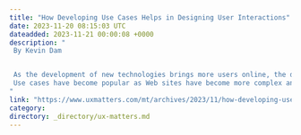 ```yaml
---
title: "How Developing Use Cases Helps in Designing User Interactions"
date: 2023-11-20 08:15:03 UTC
dateadded: 2023-11-21 00:00:08 +0000
description: "
 By Kevin Dam 


 As the development of new technologies brings more users online, the design of user interactions has become increasingly important to developers who aim to keep users engaged, deliver long-term value, and provide enriched experiences. A Web site that is easy to use, is appealing, and provides a positive user experience attracts and retains users, leading to conversions and, thus, contributing to business success, as Figure 1 demonstrates. 
 Use cases have become popular as Web sites have become more complex and require more planning. Today, use cases help developers understand what users need and determine whether the system they’re developing can meet them. Let’s see how use cases can be a game changer in enhancing user interactions. Read More 
"
link: "https://www.uxmatters.com/mt/archives/2023/11/how-developing-use-cases-helps-in-designing-user-interactions.php"
category:
directory: _directory/ux-matters.md
---
```


